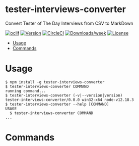 tester-interviews-converter
===========================

Convert Tester of The Day Interviews from CSV to MarkDown

[![oclif](https://img.shields.io/badge/cli-oclif-brightgreen.svg)](https://oclif.io)
[![Version](https://img.shields.io/npm/v/tester-interviews-converter.svg)](https://npmjs.org/package/tester-interviews-converter)
[![CircleCI](https://circleci.com/gh/dowenb/tester-interviews-converter/tree/master.svg?style=shield)](https://circleci.com/gh/dowenb/tester-interviews-converter/tree/master)
[![Downloads/week](https://img.shields.io/npm/dw/tester-interviews-converter.svg)](https://npmjs.org/package/tester-interviews-converter)
[![License](https://img.shields.io/npm/l/tester-interviews-converter.svg)](https://github.com/dowenb/tester-interviews-converter/blob/master/package.json)

<!-- toc -->
* [Usage](#usage)
* [Commands](#commands)
<!-- tocstop -->
# Usage
<!-- usage -->
```sh-session
$ npm install -g tester-interviews-converter
$ tester-interviews-converter COMMAND
running command...
$ tester-interviews-converter (-v|--version|version)
tester-interviews-converter/0.0.0 win32-x64 node-v12.18.3
$ tester-interviews-converter --help [COMMAND]
USAGE
  $ tester-interviews-converter COMMAND
...
```
<!-- usagestop -->
# Commands
<!-- commands -->

<!-- commandsstop -->
